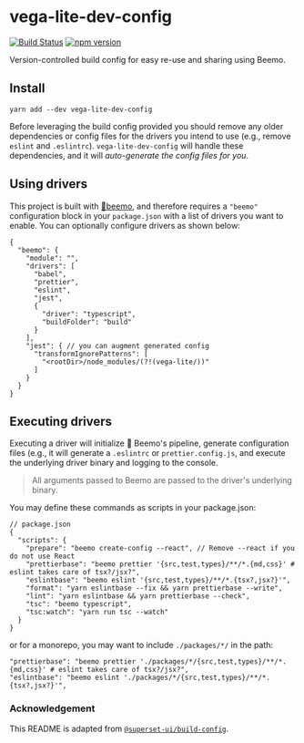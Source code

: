 # vega-lite-dev-config

[![Build Status](https://travis-ci.com/vega/vega-lite-dev-config.svg?branch=master)](https://travis-ci.com/vega/vega-lite-dev-config)
[![npm version](https://img.shields.io/npm/v/vega-lite-dev-config.svg)](https://www.npmjs.com/package/vega-lite-dev-config)


Version-controlled build config for easy re-use and sharing using Beemo.

## Install

```
yarn add --dev vega-lite-dev-config
```

Before leveraging the build config provided you should remove any older dependencies or config files for the drivers you intend to use (e.g., remove `eslint` and `.eslintrc`). `vega-lite-dev-config` will handle these dependencies, and it will _auto-generate the config files for you_.

## Using drivers

This project is built with [🤖beemo](https://github.com/milesj/beemo), and therefore requires a `"beemo"` configuration block in your `package.json` with a list of drivers you want to enable. You can optionally configure drivers as shown below:

```
{
  "beemo": {
    "module": "",
    "drivers": [
      "babel",
      "prettier",
      "eslint",
      "jest",
      {
        "driver": "typescript",
        "buildFolder": "build"
      }
    ],
    "jest": { // you can augment generated config
      "transformIgnorePatterns": [
        "<rootDir>/node_modules/(?!(vega-lite/))"
      ]
    }
  }
}
```

## Executing drivers

Executing a driver will initialize 🤖 Beemo's pipeline, generate configuration files (e.g., it will generate a `.eslintrc` or `prettier.config.js`, and execute the underlying driver binary and logging to the console.

> All arguments passed to Beemo are passed to the driver's underlying binary.

You may define these commands as scripts in your package.json:

```
// package.json
{
  "scripts": {
    "prepare": "beemo create-config --react", // Remove --react if you do not use React
    "prettierbase": "beemo prettier '{src,test,types}/**/*.{md,css}' # eslint takes care of tsx?/jsx?",
    "eslintbase": "beemo eslint '{src,test,types}/**/*.{tsx?,jsx?}'",
    "format": "yarn eslintbase --fix && yarn prettierbase --write",
    "lint": "yarn eslintbase && yarn prettierbase --check",
    "tsc": "beemo typescript",
    "tsc:watch": "yarn run tsc --watch"
  }
}
```

or for a monorepo, you may want to include `./packages/*/` in the path:

```
"prettierbase": "beemo prettier './packages/*/{src,test,types}/**/*.{md,css}' # eslint takes care of tsx?/jsx?",
"eslintbase": "beemo eslint './packages/*/{src,test,types}/**/*.{tsx?,jsx?}'",
```

### Acknowledgement

This README is adapted from [`@superset-ui/build-config`](https://github.com/apache-superset/build-config).
